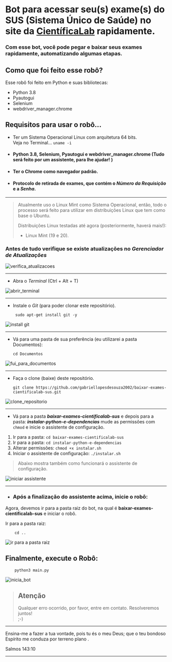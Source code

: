 
# Bot para acessar seu(s) exame(s) do SUS (Sistema Único de Saúde) no site da [CientíficaLab](https://cientificalab.com.br/) rapidamente.  
  
### **Com esse bot, você pode pegar e baixar seus exames rapidamente, automatizando algumas etapas.**  
  
## Como que foi feito esse robô?  
Esse robô foi feito em Python e suas bibliotecas:  

- Python 3.8
- Pyautogui  
- Selenium  
- webdriver_manager.chrome  
  
## Requisitos para usar o robô...  
- Ter um Sistema Operacional Linux com arquitetura 64 bits.  
      Veja no Terminal... `uname -i`  
  
 - #### Python 3.8, Selenium, Pyautogui e webdriver_manager.chrome (**Tudo será feito por um assistente, para lhe ajudar!** )  
  
- #### Ter o Chrome como navegador padrão.  
  
- #### Protocolo de retirada de exames, que contém o *Número da Requisição* e a *Senha*.  
---  
  
> Atualmente uso o Linux Mint como Sistema Operacional, então, todo o processo será feito para utilizar em distribuições Linux que tem como base o Ubuntu.
> 
> Distribuições Linux testadas até agora (posteriormente, haverá mais!):
> 
> - Linux Mint (19 e 20).
  
  
### Antes de tudo verifique se existe atualizações no *Gerenciador de Atualizações*  
  
![verifica_atualizacoes](https://user-images.githubusercontent.com/65515076/148704585-143a80c5-dbd5-481e-a561-5f3665378694.gif)  
  
  
  
---  
 - Abra o *Terminal* (Ctrl + Alt + T)  
  
![abrir_terminal](https://user-images.githubusercontent.com/65515076/148704248-26ac5689-a0ef-450d-9052-bed30a15283b.gif)  
  
---  
- Instale o *Git* (para poder clonar este repositório).  
  
       sudo apt-get install git -y  
  
![install git](https://user-images.githubusercontent.com/65515076/148704613-9a5a3379-6ef7-4254-85fe-e6b85342d871.gif)  
  
---  
  
- Vá para uma pasta de sua preferência (eu utilizarei a pasta Documentos):  
  
      cd Documentos  
  
![fui_para_documentos](https://user-images.githubusercontent.com/65515076/148705513-3f49f222-3fa7-42a8-b27e-fb6f822ded16.gif)  
  
---  
  
- Faça o clone (baixe) deste repositório.  
  
      git clone https://github.com/gabriellopesdesouza2002/baixar-exames-cientificalab-sus.git  
  
  
![clone_repositorio](https://user-images.githubusercontent.com/65515076/148705543-3d61a20d-e069-478c-bcbb-471ef8af024e.gif)  
  
---  
  
 - Vá para a pasta ***baixar-exames-cientificalab-sus*** e depois para a pasta: ***instalar-python-e-dependencias*** mude as permissões com `chmod` e inicie o assistente de configuração.  
  
 1. Ir para a pasta: `cd baixar-exames-cientificalab-sus`  
 2. Ir para a pasta: `cd instalar-python-e-dependencias`  
 3. Alterar permissões: `chmod +x instalar.sh`  
 4. Iniciar o assistente de configuração: `./instalar.sh`  
  
> Abaixo mostra também como funcionará o assistente de configuração.  
  
![iniciar assistente](https://user-images.githubusercontent.com/65515076/148705816-3ba8fa8b-ca07-4f6d-af64-3233715c5fcc.gif)  
  
---  
  

 - ### Após a finalização do assistente acima, inicie o robô:  
Agora, devemos ir para a pasta raiz do bot, na qual é **baixar-exames-cientificalab-sus** e iniciar o robô.  
  
Ir para a pasta raiz: 

		cd ..  
  
![ir para a pasta raiz](https://user-images.githubusercontent.com/65515076/149239063-4a528b2e-33e1-4b8a-b6ab-0f17277b1590.gif)

## Finalmente, execute o Robô:  
  
		python3 main.py  

![inicia_bot](https://user-images.githubusercontent.com/65515076/149240609-a95997cb-7efd-4c33-9df5-e8204fb043c3.gif)



>  ## Atenção  
> Qualquer erro ocorrido, por favor, entre em contato. Resolveremos juntos!  
> ;-)


---
Ensina-me a fazer a tua vontade, pois tu és o meu Deus; que o teu bondoso Espírito me conduza por terreno plano .

Salmos 143:10

---